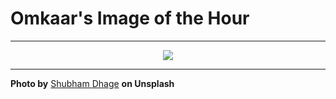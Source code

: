 # Omkaar's Image of the Hour

---

<div align="center">

<a href="https://unsplash.com/photos/red-and-white-flowers-bloom-in-a-lush-field-NpiELEJT4AQ">
  <img src="https://images.unsplash.com/photo-1752150127795-d7b51a0d262d?crop=entropy&cs=tinysrgb&fit=max&fm=jpg&ixid=M3w3NjA2Nzh8MHwxfHJhbmRvbXx8fHx8fHx8fDE3NTI0OTgwMDB8&ixlib=rb-4.1.0&q=80&w=1080" style="max-width:100%; height:auto;">
</a>



</div>

---

**Photo by** [Shubham Dhage](https://unsplash.com/@theshubhamdhage) **on Unsplash**
